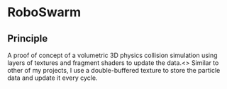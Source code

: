 # RoboSwarm
## Principle
A proof of concept of a volumetric 3D physics collision simulation using layers of textures and fragment shaders to update the data.<>
Similar to other of my projects, I use a double-buffered texture to store the particle data and update it every cycle.
